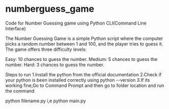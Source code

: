 # numberguess_game
Code for Number Guessing game using Python CLI(Command Line Interface)

The Number Guessing Game is a simple Python script where the computer picks a random number between 1 and 100, and the player tries to guess it. The game offers three difficulty levels:

Easy: 10 chances to guess the number.
Medium: 5 chances to guess the number.
Hard: 3 chances to guess the number.

Steps to run
1.Install the python from the official documentation
2.Check if your python is been installed correctly using python --version
3.If its working fine,Go to Command Prompt and then go to folder location and run the command

python filename.py i,e python main.py

